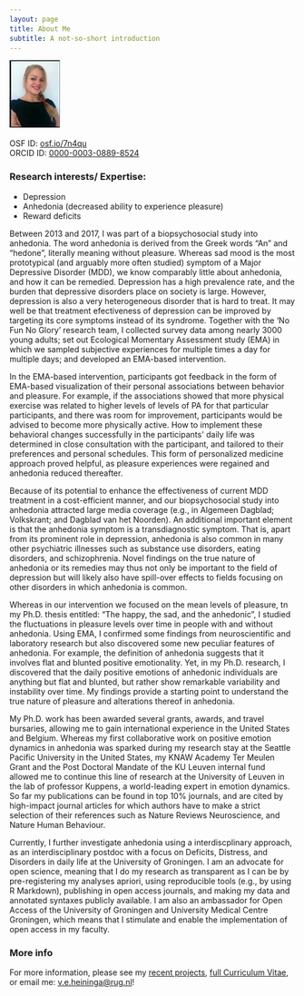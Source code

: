 ```yaml
---
layout: page
title: About Me
subtitle: A not-so-short introduction
---
```


![Me](/img/HeiningaVE_mini.png "Gosh - hate pictures, but also hate it when people have no pictures at all")

OSF ID:	[osf.io/7n4qu](https://osf.io/7n4qu/)  
ORCID ID: [0000-0003-0889-8524](https://orcid.org/0000-0003-0889-8524)

### Research interests/ Expertise:

- Depression
- Anhedonia (decreased ability to experience pleasure)
- Reward deficits

Between 2013 and 2017, I was part of a biopsychosocial study into anhedonia. The word anhedonia is derived from the Greek words “An” and “hedone”, literally meaning without pleasure. Whereas sad mood is the most prototypical (and arguably more often studied) symptom of a Major Depressive Disorder (MDD), we know comparably little about anhedonia, and how it can be remedied. Depression has a high prevalence rate, and the burden that depressive disorders place on society is large. However, depression is also a very heterogeneous disorder that is hard to treat. It may well be that treatment efectiveness of depression can be improved by targeting its core symptoms instead of its syndrome. Together with the ‘No Fun No Glory’ research team, I collected survey data among nearly 3000 young adults; set out Ecological Momentary Assessment study (EMA) in which we sampled subjective experiences for multiple times a day for multiple days; and developed an EMA-based intervention.

In the EMA-based intervention, participants got feedback in the form of EMA-based visualization of their personal associations between behavior and pleasure. For example, if the associations showed that more physical exercise was related to higher levels of levels of PA for that particular participants, and there was room for improvement, participants would be advised to become more physically active. How to implement these behavioral changes successfully in the participants' daily life was determined in close consultation with the participant, and tailored to their preferences and personal schedules. This form of personalized medicine approach proved helpful, as pleasure experiences were regained and anhedonia reduced thereafter. 

Because of its potential to enhance the effectiveness of current MDD treatment in a cost-efficient manner, and our biopsychosocial study into anhedonia attracted large media coverage (e.g., in Algemeen Dagblad; Volkskrant; and Dagblad van het Noorden). An additional important element is that the anhedonia symptom is a transdiagnostic symptom. That is, apart from its prominent role in depression, anhedonia is also common in many other psychiatric illnesses such as substance use disorders, eating disorders, and schizophrenia. Novel findings on the true nature of anhedonia or its remedies may thus not only be important to the field of depression but will likely also have spill-over effects to fields focusing on other disorders in which anhedonia is common.

Whereas in our intervention we focused on the mean levels of pleasure, tn my Ph.D. thesis entitled: “The happy, the sad, and the anhedonic”, I studied the fluctuations in pleasure levels over time in people with and without anhedonia. Using EMA, I confirmed some findings from neuroscientific and laboratory research but also discovered some new peculiar features of anhedonia. For example, the definition of anhedonia suggests that it involves flat and blunted positive emotionality. Yet, in my Ph.D. research, I discovered that the daily positive emotions of anhedonic individuals are anything but flat and blunted, but rather show remarkable variability and instability over time. My findings provide a starting point to understand the true nature of pleasure and alterations thereof in anhedonia.

My Ph.D. work has been awarded several grants, awards, and travel bursaries, allowing me to gain international experience in the United States and Belgium. Whereas my first collaborative work on positive emotion dynamics in anhedonia was sparked during my research stay at the Seattle Pacific University in the United States, my KNAW Academy Ter Meulen Grant and the Post Doctoral Mandate of the KU Leuven internal fund allowed me to continue this line of research at the University of Leuven in the lab of professor Kuppens, a world-leading expert in emotion dynamics. So far my publications can be found in top 10% journals, and are cited by high-impact journal articles for which authors have to make a strict selection of their references such as Nature Reviews Neuroscience, and Nature Human Behaviour.

Currently, I further investigate anhedonia using a interdiscplinary approach, as an interdisciplinary postdoc with a focus on Deficits, Distress, and Disorders in daily life at the University of Groningen. I am an advocate for open science, meaning that I do my research as transparent as I can be by pre-registering my analyses apriori, using reproducible tools (e.g., by using R Markdown), publishing in open access journals, and making my data and annotated syntaxes publicly available. I am also an ambassador for Open Access of the University of Groningen and University Medical Centre Groningen, which means that I stimulate and enable the implementation of open access in my faculty.


### More info

For more information, please see my [recent projects](https://heiningave.github.io/projects/), [full Curriculum Vitae](https://heiningave.github.io/CV/), or email me: v.e.heininga@rug.nl!
